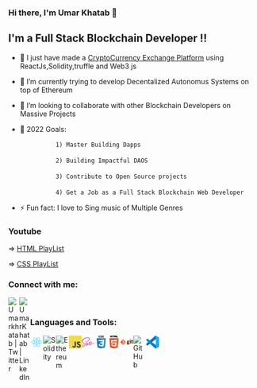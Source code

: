 ### Hi there, I'm Umar Khatab  👋 


## I'm a Full Stack Blockchain Developer !!

- 🔭 I just have made a [CryptoCurrency Exchange Platform] using ReactJs,Solidity,truffle and Web3 js 
- 🌱 I’m currently trying to develop Decentalized Autonomus Systems on top of Ethereum
- 👯 I’m looking to collaborate with other Blockchain Developers on Massive Projects
- 🥅 2022 Goals: 

                1) Master Building Dapps

                2) Building Impactful DAOS

                3) Contribute to Open Source projects
                
                4) Get a Job as a Full Stack Blockchain Web Developer
                
- ⚡ Fun fact: I love to Sing music of Multiple Genres

### Youtube 
=> [HTML PlayList][html_yt]

=> [CSS PlayList][css_yt]

### Connect with me:

[<img align="left" alt="Umarkhatab | Twitter" width="22px" color="white" src="https://img.icons8.com/color/48/000000/twitter--v2.png" />][Twitter]
[<img align="left" alt="UmarKhatab | LinkedIn" width="22px" src="https://img.icons8.com/external-justicon-flat-justicon/100/000000/external-linkedin-social-media-justicon-flat-justicon.png" />][LinkedInn]

<br />

### Languages and Tools:
[<img align="left" alt="React" width="26px" src="https://raw.githubusercontent.com/github/explore/80688e429a7d4ef2fca1e82350fe8e3517d3494d/topics/react/react.png" />][dummy]
[<img align="left" alt="Solidity" width="26px" src="https://w7.pngwing.com/pngs/895/275/png-transparent-solidity-ethereum-smart-contract-blockchain-cryptocurrency-blockchain-angle-triangle-logo.png" />][dummy]
[<img align="left" alt="Ethereum" width="26px" src="https://w7.pngwing.com/pngs/407/710/png-transparent-ethereum-cryptocurrency-bitcoin-cash-smart-contract-bitcoin-blue-angle-triangle.png" />][dummy]

[<img align="left" alt="JavaScript" width="26px" src="https://raw.githubusercontent.com/github/explore/80688e429a7d4ef2fca1e82350fe8e3517d3494d/topics/javascript/javascript.png"
/>][dummy]
[<img align="left" alt="Sass" width="26px" src="https://raw.githubusercontent.com/github/explore/80688e429a7d4ef2fca1e82350fe8e3517d3494d/topics/sass/sass.png" />][dummy]
[<img align="left" alt="CSS3" width="26px" src="https://raw.githubusercontent.com/github/explore/80688e429a7d4ef2fca1e82350fe8e3517d3494d/topics/css/css.png" />][dummy]
[<img align="left" alt="HTML5" width="26px" src="https://raw.githubusercontent.com/github/explore/80688e429a7d4ef2fca1e82350fe8e3517d3494d/topics/html/html.png" />][dummy]
[<img align="left" alt="Git" width="26px" src="https://raw.githubusercontent.com/github/explore/80688e429a7d4ef2fca1e82350fe8e3517d3494d/topics/git/git.png" />][dummy]
[<img align="left" alt="GitHub" width="26px" src="https://img.icons8.com/nolan/64/github.png" />][dummy]
[<img align="left" alt="Visual Studio Code" width="26px" src="https://raw.githubusercontent.com/github/explore/80688e429a7d4ef2fca1e82350fe8e3517d3494d/topics/visual-studio-code/visual-studio-code.png" />][dummy]

[CryptoCurrency Exchange Platform]: https://eth-swap-umaresso.vercel.app/
[LinkedInn]: https://www.linkedin.com/in/umarkhatab465
[Twitter]: https://twitter.com/umarkhatab465
[dummy]: https://github.com/umaresso
[html_yt]: https://www.youtube.com/watch?v=UqaxJG1vvMk&t=64s
[css_yt]: https://www.youtube.com/watch?v=DMis1XRZdWE?t=0
